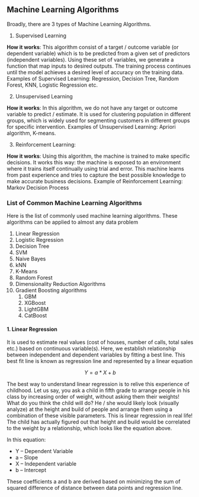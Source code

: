## Machine Learning Algorithms
Broadly, there are 3 types of Machine Learning Algorithms.

1. Supervised Learning

**How it works**: This algorithm consist of a target / outcome variable (or dependent variable) which is to be predicted from a given set of predictors (independent variables). Using these set of variables, we generate a function that map inputs to desired outputs. The training process continues until the model achieves a desired level of accuracy on the training data. Examples of Supervised Learning: Regression, Decision Tree, Random Forest, KNN, Logistic Regression etc.

2. Unsupervised Learning

**How it works**: In this algorithm, we do not have any target or outcome variable to predict / estimate.  It is used for clustering population in different groups, which is widely used for segmenting customers in different groups for specific intervention. Examples of Unsupervised Learning: Apriori algorithm, K-means.

3. Reinforcement Learning:

**How it works**:  Using this algorithm, the machine is trained to make specific decisions. It works this way: the machine is exposed to an environment where it trains itself continually using trial and error. This machine learns from past experience and tries to capture the best possible knowledge to make accurate business decisions. Example of Reinforcement Learning: Markov Decision Process

### List of Common Machine Learning Algorithms
Here is the list of commonly used machine learning algorithms. These algorithms can be applied to almost any data problem

1. Linear Regression
2. Logistic Regression
3. Decision Tree
4. SVM
5. Naive Bayes
6. kNN
7. K-Means
8. Random Forest
9. Dimensionality Reduction Algorithms
10. Gradient Boosting algorithms
    1. GBM
    2. XGBoost
    3. LightGBM
    4. CatBoost

#### 1. Linear Regression
It is used to estimate real values (cost of houses, number of calls, total sales etc.) based on continuous variable(s). Here, we establish relationship between independent and dependent variables by fitting a best line. This best fit line is known as regression line and represented by a linear equation 

$$Y= a *X + b$$

The best way to understand linear regression is to relive this experience of childhood. Let us say, you ask a child in fifth grade to arrange people in his class by increasing order of weight, without asking them their weights! What do you think the child will do? He / she would likely look (visually analyze) at the height and build of people and arrange them using a combination of these visible parameters. This is linear regression in real life! The child has actually figured out that height and build would be correlated to the weight by a relationship, which looks like the equation above.

In this equation:

- Y – Dependent Variable
- a – Slope
- X – Independent variable
- b – Intercept

These coefficients a and b are derived based on minimizing the sum of squared difference of distance between data points and regression line.

